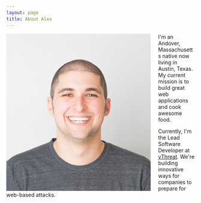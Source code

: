 ```yaml
---
layout: page
title: About Alex 
---
```


<img style='float:left; margin-right: 20px;' src="/assets/images/profile.png" alt='Headshot of Alex'>

I'm an Andover, Massachusetts native now living in Austin, Texas. My current mission is to build great web applications and cook awesome food. 

Currently, I'm the Lead Software Developer at <a href="https://www.vthreat.com/" target="_blank">vThreat</a>. We're building innovative ways for companies to prepare for web-based attacks. 

